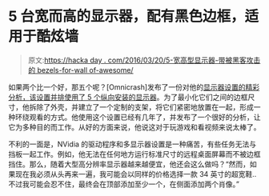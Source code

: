 # 5 台宽而高的显示器，配有黑色边框，适用于酷炫墙

> 原文:[https://hacka day . com/2016/03/20/5-宽高型显示器-带被黑客攻击的 bezels-for-wall of-awesome/](https://hackaday.com/2016/03/20/5-wide-and-tall-monitors-with-hacked-bezels-for-wall-of-awesome/)

如果两个比一个好，那五个呢？[Omnicrash]发布了一份对他的[显示器设置的精彩分析，该设置并排使用了 5 个纵向安装的显示器](https://www.omnicrash.net/2016/03/13/diy-custom-5-monitor-setup/)。为了最小化它们之间的边框尺寸，他拆除了外壳，并建立了一个定制的支架，将它们紧密地放置在一起，形成一种环绕观看的方式。他使用这个设置已经有几年了，并发布了一个很好的分析，让它为多种目的而工作。从好的方面来说，他说这对于玩游戏和看视频来说太棒了。

不利的一面是，NVidia 的驱动程序和多显示器设置是一种痛苦，有些任务无法与挡板一起工作。例如，他无法在任何地方运行标准尺寸的远程桌面屏幕而不被边框挡住。那么，随着大型高分辨率显示器越来越便宜，他还会这么做吗？“然而，如果现在我必须从头再来一遍，我可能会以同样的价格选择一款 34 英寸的超宽鞋..不过我可能会忍不住，最终会在顶部添加至少一个，在侧面添加两个肖像。”